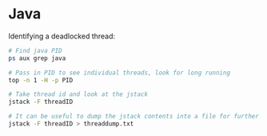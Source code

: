 # Java

Identifying a deadlocked thread:
```bash
# Find java PID
ps aux grep java

# Pass in PID to see individual threads, look for long running
top -n 1 -H -p PID

# Take thread id and look at the jstack
jstack -F threadID

# It can be useful to dump the jstack contents into a file for further analysis
jstack -F threadID > threaddump.txt
```
